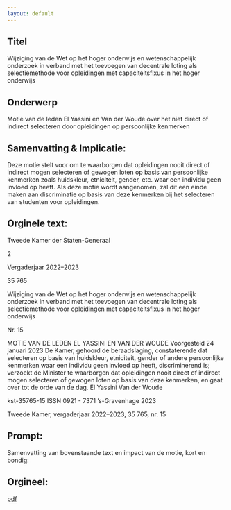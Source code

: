 ```yaml
---
layout: default
---
```

## Titel
Wijziging van de Wet op het hoger onderwijs en wetenschappelijk onderzoek in verband met het toevoegen van decentrale loting als selectiemethode voor opleidingen met capaciteitsfixus in het hoger onderwijs
## Onderwerp
Motie van de leden El Yassini en Van der Woude over het niet direct of indirect selecteren door opleidingen op persoonlijke kenmerken
## Samenvatting & Implicatie:

Deze motie stelt voor om te waarborgen dat opleidingen nooit direct of indirect mogen selecteren of gewogen loten op basis van persoonlijke kenmerken zoals huidskleur, etniciteit, gender, etc. waar een individu geen invloed op heeft. Als deze motie wordt aangenomen, zal dit een einde maken aan discriminatie op basis van deze kenmerken bij het selecteren van studenten voor opleidingen.
## Orginele text:


Tweede Kamer der Staten-Generaal

2

Vergaderjaar 2022–2023

35 765

Wijziging van de Wet op het hoger onderwijs en
wetenschappelijk onderzoek in verband met het
toevoegen van decentrale loting als
selectiemethode voor opleidingen met
capaciteitsfixus in het hoger onderwijs

Nr. 15

MOTIE VAN DE LEDEN EL YASSINI EN VAN DER WOUDE
Voorgesteld 24 januari 2023
De Kamer,
gehoord de beraadslaging,
constaterende dat selecteren op basis van huidskleur, etniciteit, gender of
andere persoonlijke kenmerken waar een individu geen invloed op heeft,
discriminerend is;
verzoekt de Minister te waarborgen dat opleidingen nooit direct of indirect
mogen selecteren of gewogen loten op basis van deze kenmerken,
en gaat over tot de orde van de dag.
El Yassini
Van der Woude

kst-35765-15
ISSN 0921 - 7371
’s-Gravenhage 2023

Tweede Kamer, vergaderjaar 2022–2023, 35 765, nr. 15


## Prompt:
Samenvatting van bovenstaande text en impact van de motie, kort en bondig:

## Orgineel:
[pdf](https://gegevensmagazijn.tweedekamer.nl/OData/v4/2.0/Document(204c3672-3e76-4a1b-9ea4-6eef470fdf0a)/resource)
